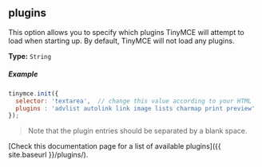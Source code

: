 ## plugins

This option allows you to specify which plugins TinyMCE will attempt to load when starting up. By default, TinyMCE will not load any plugins.

**Type:** `String`

##### Example

```js
tinymce.init({
  selector: 'textarea',  // change this value according to your HTML
  plugins : 'advlist autolink link image lists charmap print preview'
});
```

> Note that the plugin entries should be separated by a blank space.

[Check this documentation page for a list of available plugins]({{ site.baseurl }}/plugins/).
